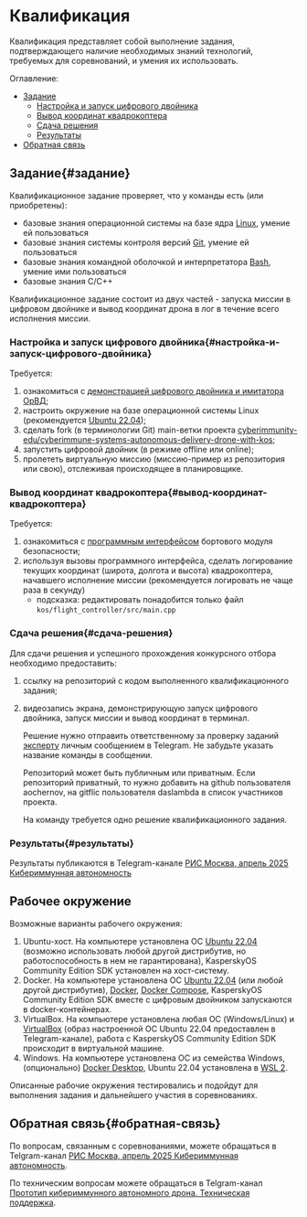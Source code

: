# Квалификация

Квалификация представляет собой выполнение задания, подтверждающего наличие необходимых знаний технологий, требуемых для соревнований, и умения их использовать.

Оглавление:

- [Задание](#задание)
  - [Настройка и запуск цифрового двойника](#настройка-и-запуск-цифрового-двойника)
  - [Вывод координат квадрокоптера](#вывод-координат-квадрокоптера)
  - [Сдача решения](#сдача-решения)
  - [Результаты](#результаты)
- [Обратная связь](#обратная-связь)

## Задание{#задание}

Квалификационное задание проверяет, что у команды есть (или приобретены):

- базовые знания операционной системы на базе ядра [Linux](http://heap.altlinux.org/modules/linux_intro/index.html), умение ей пользоваться
- базовые знания системы контроля версий [Git](https://git-scm.com/book/en/v2), умение ей пользоваться
- базовые знания командной оболочкой и интерпретатора [Bash](https://www.gnu.org/software/bash/manual/bash.html), умение ими пользоваться
- базовые знания C/C++

Квалификационное задание состоит из двух частей - запуска миссии в цифровом двойнике и вывод координат дрона в лог в течение всего исполнения миссии.

### Настройка и запуск цифрового двойника{#настройка-и-запуск-цифрового-двойника}

Требуется:

1. ознакомиться с [демонстрацией цифрового двойника и имитатора ОрВД](https://rutube.ru/video/d0166c3937295543c060223d7ffbad26/?playlist=567999);
2. настроить окружение на базе операционной системы Linux (рекомендуется [Ubuntu 22.04](https://releases.ubuntu.com/jammy/));
3. сделать fork (в терминологии Git) main-ветки проекта [cyberimmunity-edu/cyberimmune-systems-autonomous-delivery-drone-with-kos](https://gitflic.ru/project/learning-cyberimmunity/cyberimmune-systems-autonomous-delivery-drone-with-kos);
4. запустить цифровой двойник (в режиме offline или online);
5. пролететь виртуальную миссию (миссию-пример из репозитория или свою), отслеживая происходящее в планировщике.

### Вывод координат квадрокоптера{#вывод-координат-квадрокоптера}

Требуется:

1. ознакомиться с [программным интерфейсом](https://gitflic.ru/project/learning-cyberimmunity/cyberimmune-systems-autonomous-delivery-drone-with-kos/blob?file=docs%2FAPI.md&branch=main&mode=markdown) бортового модуля безопасности;
2. используя вызовы программного интерфейса, сделать логирование текущих координат (широта, долгота и высота) квадрокоптера, начавшего исполнение миссии (рекомендуется логировать не чаще раза в секунду)
    - подсказка: редактировать понадобится только файл `kos/flight_controller/src/main.cpp`

### Сдача решения{#сдача-решения}

Для сдачи решения и успешного прохождения конкурсного отбора необходимо предоставить:

1. ссылку на репозиторий с кодом выполненного квалификационного задания;

2. видеозапись экрана, демонстрирующую запуск цифрового двойника, запуск миссии и вывод координат в терминал.

   Решение нужно отправить ответственному за проверку заданий [эксперту](https://t.me/DasLambda) личным сообщением в Telegram. Не забудьте указать название команды в сообщении.

   Репозиторий может быть публичным или приватным. Если репозиторий приватный, то нужно добавить на github пользователя aochernov, на gitflic пользователя daslambda в список участников проекта.

   На команду требуется одно решение квалификационного задания.

### Результаты{#результаты}

Результаты публикаются в Telegram-канале [РИС Москва, апрель 2025 Кибериммунная автономность](https://t.me/GLLKpDTncZUzNDAyy)

## Рабочее окружение

Возможные варианты рабочего окружения:

1. Ubuntu-хост. На компьютере установлена ОС [Ubuntu 22.04](https://releases.ubuntu.com/jammy/) (возможно использовать любой другой дистрибутив, но работоспособность в нем не гарантирована), KasperskyOS Community Edition SDK установлен на хост-систему.
2. Docker. На компьютере установлена ОС [Ubuntu 22.04](https://releases.ubuntu.com/jammy/) (или любой другой дистрибутив), [Docker](https://docs.docker.com/get-started/overview/), [Docker Compose](https://docs.docker.com/compose/), KasperskyOS Community Edition SDK вместе с цифровым двойником запускаются в docker-контейнерах.
3. VirtualBox. На компьютере установлена любая ОС (Windows/Linux) и [VirtualBox](https://www.virtualbox.org/) (образ настроенной ОС Ubuntu 22.04 предоставлен в Telegram-канале), работа с KasperskyOS Community Edition SDK происходит в виртуальной машине.
4. Windows. На компьютере установлена ОС из семейства Windows, (опционально) [Docker Desktop](https://www.docker.com/products/docker-desktop/), Ubuntu 22.04 установлена в [WSL 2](https://learn.microsoft.com/ru-ru/windows/wsl/install).

Описанные рабочие окружения тестировались и подойдут для выполнения задания и дальнейшего участия в соревнованиях.

## Обратная связь{#обратная-связь}

По вопросам, связанным с соревнованиями, можете обращаться в Telgram-канал [РИС Москва, апрель 2025 Кибериммунная автономность](https://t.me/GLLKpDTncZUzNDAyy).

По техническим вопросам можете обращаться в Telgram-канал [Прототип кибериммунного автономного дрона. Техническая поддержка](https://t.me/+gduf-N4rGPw2YTUy).